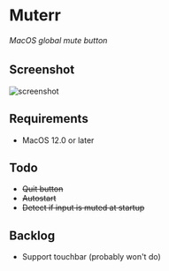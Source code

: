 # Muterr
###### MacOS global mute button

## Screenshot
![screenshot](https://ndc.pages.dev/muterr/img/screenshot.png)

## Requirements
- MacOS 12.0 or later

## Todo
- ~~Quit button~~
- ~~Autostart~~
- ~~Detect if input is muted at startup~~

## Backlog
- Support touchbar (probably won't do)
